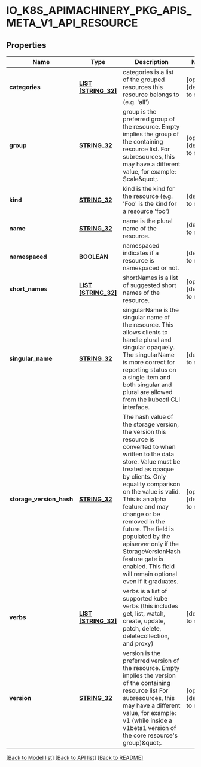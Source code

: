 # IO_K8S_APIMACHINERY_PKG_APIS_META_V1_API_RESOURCE

## Properties
Name | Type | Description | Notes
------------ | ------------- | ------------- | -------------
**categories** | [**LIST [STRING_32]**](STRING_32.md) | categories is a list of the grouped resources this resource belongs to (e.g. &#39;all&#39;) | [optional] [default to null]
**group** | [**STRING_32**](STRING_32.md) | group is the preferred group of the resource.  Empty implies the group of the containing resource list. For subresources, this may have a different value, for example: Scale\&quot;. | [optional] [default to null]
**kind** | [**STRING_32**](STRING_32.md) | kind is the kind for the resource (e.g. &#39;Foo&#39; is the kind for a resource &#39;foo&#39;) | [default to null]
**name** | [**STRING_32**](STRING_32.md) | name is the plural name of the resource. | [default to null]
**namespaced** | **BOOLEAN** | namespaced indicates if a resource is namespaced or not. | [default to null]
**short_names** | [**LIST [STRING_32]**](STRING_32.md) | shortNames is a list of suggested short names of the resource. | [optional] [default to null]
**singular_name** | [**STRING_32**](STRING_32.md) | singularName is the singular name of the resource.  This allows clients to handle plural and singular opaquely. The singularName is more correct for reporting status on a single item and both singular and plural are allowed from the kubectl CLI interface. | [default to null]
**storage_version_hash** | [**STRING_32**](STRING_32.md) | The hash value of the storage version, the version this resource is converted to when written to the data store. Value must be treated as opaque by clients. Only equality comparison on the value is valid. This is an alpha feature and may change or be removed in the future. The field is populated by the apiserver only if the StorageVersionHash feature gate is enabled. This field will remain optional even if it graduates. | [optional] [default to null]
**verbs** | [**LIST [STRING_32]**](STRING_32.md) | verbs is a list of supported kube verbs (this includes get, list, watch, create, update, patch, delete, deletecollection, and proxy) | [default to null]
**version** | [**STRING_32**](STRING_32.md) | version is the preferred version of the resource.  Empty implies the version of the containing resource list For subresources, this may have a different value, for example: v1 (while inside a v1beta1 version of the core resource&#39;s group)\&quot;. | [optional] [default to null]

[[Back to Model list]](../README.md#documentation-for-models) [[Back to API list]](../README.md#documentation-for-api-endpoints) [[Back to README]](../README.md)


